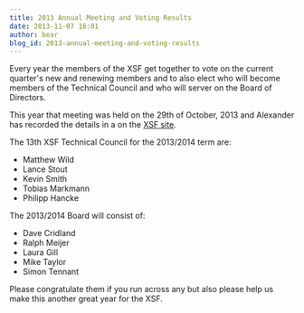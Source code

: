 ```yaml
---
title: 2013 Annual Meeting and Voting Results
date: 2013-11-07 16:01
author: bear
blog_id: 2013-annual-meeting-and-voting-results
---
```


Every year the members of the XSF get together to vote on the current quarter's new and renewing members and to also elect who will become members of the Technical Council and who will server on the Board of Directors.

This year that meeting was held on the 29th of October, 2013 and Alexander has recorded the details in a on the [XSF site](http://xmpp.org/about-xmpp/xsf/meeting-minutes/xsf-member-meeting-2013-10-29).

The 13th XSF Technical Council for the 2013/2014 term are:

-   Matthew Wild
-   Lance Stout
-   Kevin Smith
-   Tobias Markmann
-   Philipp Hancke

The 2013/2014 Board will consist of:

-   Dave Cridland
-   Ralph Meijer
-   Laura Gill
-   Mike Taylor
-   Simon Tennant

Please congratulate them if you run across any but also please help us make this another great year for the XSF.
